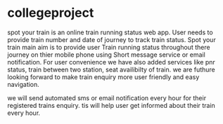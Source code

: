 # collegeproject
spot your train is an online train running status web app.
User needs to provide train number and date of journey to track train status.
Spot your train main aim is to provide user Train running status throughout there journey on thier mobile phone using Short message service or email notification.
For user convenience we have also added services like pnr status, train between two station, seat availibilty of train.
we are futhure looking forward to make train enquiry more user friendly and easy navigation.

we will send automated sms or email notification every hour for their registered trains enquiry. tis will help user get informed about their train every hour.
